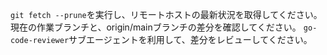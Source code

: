 `git fetch --prune`を実行し、リモートホストの最新状況を取得してください。
現在の作業ブランチと、origin/mainブランチの差分を確認してください。
`go-code-reviewer`サブエージェントを利用して、差分をレビューしてください。
